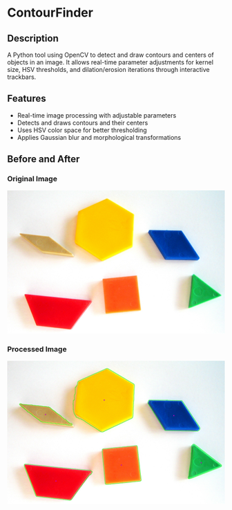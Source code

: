 # ContourFinder

## Description
A Python tool using OpenCV to detect and draw contours and centers of objects in an image. It allows real-time parameter adjustments for kernel size, HSV thresholds, and dilation/erosion iterations through interactive trackbars.

## Features
- Real-time image processing with adjustable parameters
- Detects and draws contours and their centers
- Uses HSV color space for better thresholding
- Applies Gaussian blur and morphological transformations

## Before and After

### Original Image
![Original Image](images/blocks.JPG)

### Processed Image
![Processed Image](images/result.jpg)
